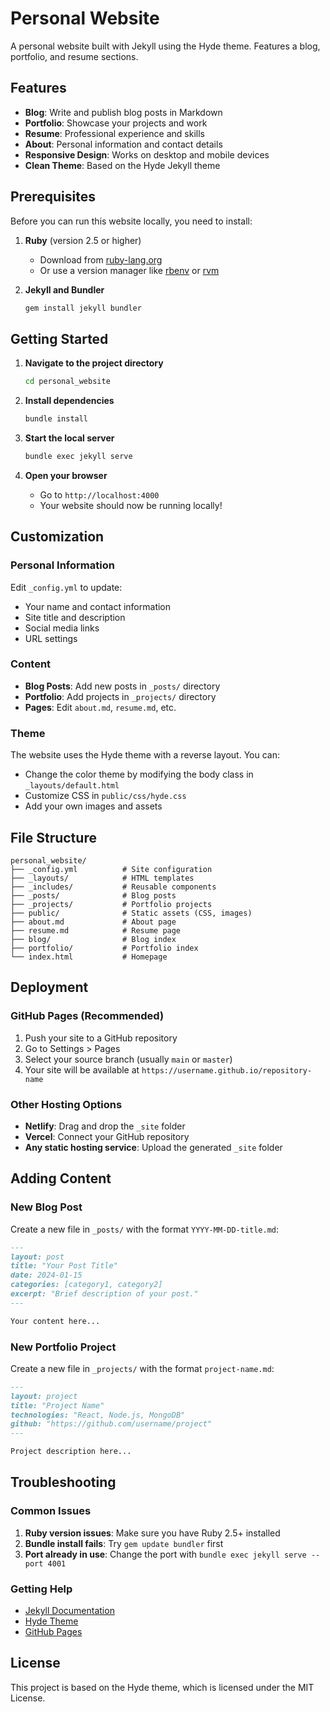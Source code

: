 # Personal Website

A personal website built with Jekyll using the Hyde theme. Features a blog, portfolio, and resume sections.

## Features

- **Blog**: Write and publish blog posts in Markdown
- **Portfolio**: Showcase your projects and work
- **Resume**: Professional experience and skills
- **About**: Personal information and contact details
- **Responsive Design**: Works on desktop and mobile devices
- **Clean Theme**: Based on the Hyde Jekyll theme

## Prerequisites

Before you can run this website locally, you need to install:

1. **Ruby** (version 2.5 or higher)
   - Download from [ruby-lang.org](https://www.ruby-lang.org/en/downloads/)
   - Or use a version manager like [rbenv](https://github.com/rbenv/rbenv) or [rvm](https://rvm.io/)

2. **Jekyll and Bundler**
   ```bash
   gem install jekyll bundler
   ```

## Getting Started

1. **Navigate to the project directory**
   ```bash
   cd personal_website
   ```

2. **Install dependencies**
   ```bash
   bundle install
   ```

3. **Start the local server**
   ```bash
   bundle exec jekyll serve
   ```

4. **Open your browser**
   - Go to `http://localhost:4000`
   - Your website should now be running locally!

## Customization

### Personal Information

Edit `_config.yml` to update:
- Your name and contact information
- Site title and description
- Social media links
- URL settings

### Content

- **Blog Posts**: Add new posts in `_posts/` directory
- **Portfolio**: Add projects in `_projects/` directory
- **Pages**: Edit `about.md`, `resume.md`, etc.

### Theme

The website uses the Hyde theme with a reverse layout. You can:
- Change the color theme by modifying the body class in `_layouts/default.html`
- Customize CSS in `public/css/hyde.css`
- Add your own images and assets

## File Structure

```
personal_website/
├── _config.yml          # Site configuration
├── _layouts/            # HTML templates
├── _includes/           # Reusable components
├── _posts/              # Blog posts
├── _projects/           # Portfolio projects
├── public/              # Static assets (CSS, images)
├── about.md             # About page
├── resume.md            # Resume page
├── blog/                # Blog index
├── portfolio/           # Portfolio index
└── index.html           # Homepage
```

## Deployment

### GitHub Pages (Recommended)

1. Push your site to a GitHub repository
2. Go to Settings > Pages
3. Select your source branch (usually `main` or `master`)
4. Your site will be available at `https://username.github.io/repository-name`

### Other Hosting Options

- **Netlify**: Drag and drop the `_site` folder
- **Vercel**: Connect your GitHub repository
- **Any static hosting service**: Upload the generated `_site` folder

## Adding Content

### New Blog Post

Create a new file in `_posts/` with the format `YYYY-MM-DD-title.md`:

```markdown
---
layout: post
title: "Your Post Title"
date: 2024-01-15
categories: [category1, category2]
excerpt: "Brief description of your post."
---

Your content here...
```

### New Portfolio Project

Create a new file in `_projects/` with the format `project-name.md`:

```markdown
---
layout: project
title: "Project Name"
technologies: "React, Node.js, MongoDB"
github: "https://github.com/username/project"
---

Project description here...
```

## Troubleshooting

### Common Issues

1. **Ruby version issues**: Make sure you have Ruby 2.5+ installed
2. **Bundle install fails**: Try `gem update bundler` first
3. **Port already in use**: Change the port with `bundle exec jekyll serve --port 4001`

### Getting Help

- [Jekyll Documentation](https://jekyllrb.com/docs/)
- [Hyde Theme](https://github.com/poole/hyde)
- [GitHub Pages](https://pages.github.com/)

## License

This project is based on the Hyde theme, which is licensed under the MIT License.